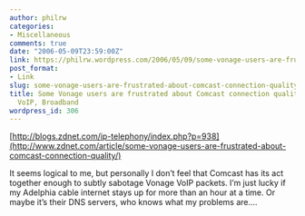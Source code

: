 ```yaml
---
author: philrw
categories:
- Miscellaneous
comments: true
date: "2006-05-09T23:59:00Z"
link: https://philrw.wordpress.com/2006/05/09/some-vonage-users-are-frustrated-about-comcast-connection-quality-ip-telephony-voip-broadband/
post_format:
- Link
slug: some-vonage-users-are-frustrated-about-comcast-connection-quality-ip-telephony-voip-broadband
title: Some Vonage users are frustrated about Comcast connection quality | IP Telephony,
  VoIP, Broadband
wordpress_id: 306
---
```


[http://blogs.zdnet.com/ip-telephony/index.php?p=938](http://www.zdnet.com/article/some-vonage-users-are-frustrated-about-comcast-connection-quality/)

It seems logical to me, but personally I don’t feel that Comcast has its act together enough to subtly sabotage Vonage VoIP packets. I’m just lucky if my Adelphia cable internet stays up for more than an hour at a time. Or maybe it’s their DNS servers, who knows what my problems are....
